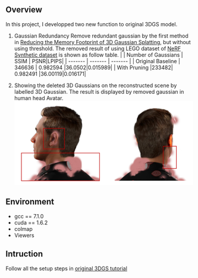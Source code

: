 ## Overview
In this project, I developped two new function to original 3DGS model. 
1. Gaussian Redundancy 
Remove redundant gaussian by the first method in [Reducing the Memory Footprint of 3D Gaussian Splatting](https://repo-sam.inria.fr/fungraph/reduced_3dgs/), but without using threshold. 
The removed result of using LEGO dataset of [NeRF Synthetic dataset](https://drive.google.com/drive/folders/128yBriW1IG_3NJ5Rp7APSTZsJqdJdfc1) is shown as follow table.
|    | Number of Gaussians   | SSIM   | PSNR|LPIPS|
| ------- | ------- | ------- |
| Original Baseline   | 346636   | 0.982594   |36.0502|0.015989|
| With Pruning  |233482| 0.982491   |36.00119|0.016171|

2. Showing the deleted 3D Gaussians on the reconstructed scene by labelled 3D Gaussian. The result is displayed by removed gaussian in human head Avatar. ![Result](assets/pruning_result.png)


## Environment
* gcc == 7.1.0
* cuda == 1.6.2
* colmap
* Viewers

## Intruction
Follow all the setup steps in [original 3DGS tutorial](https://github.com/graphdeco-inria/gaussian-splatting.git)
